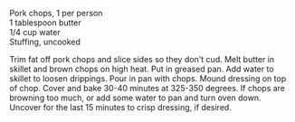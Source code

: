 ---
---

Pork chops, 1 per person  
1 tablespoon butter  
1/4 cup water  
Stuffing, uncooked 

Trim fat off pork chops and slice sides so they don't cud. Melt butter in skillet and brown chops 
on high heat. Put in greased pan. Add water to skillet to loosen drippings. Pour in pan with 
chops. Mound dressing on top of chop. Cover and bake 30-40 minutes at 325-350 degrees. If 
chops are browning too much, or add some water to pan and turn oven down. Uncover for the 
last 15 minutes to crisp dressing, if desired.